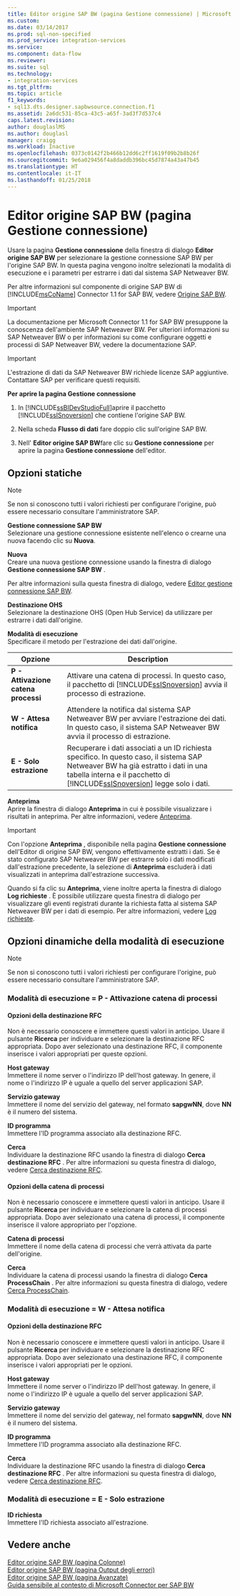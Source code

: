```yaml
---
title: Editor origine SAP BW (pagina Gestione connessione) | Microsoft Docs
ms.custom: 
ms.date: 03/14/2017
ms.prod: sql-non-specified
ms.prod_service: integration-services
ms.service: 
ms.component: data-flow
ms.reviewer: 
ms.suite: sql
ms.technology:
- integration-services
ms.tgt_pltfrm: 
ms.topic: article
f1_keywords:
- sql13.dts.designer.sapbwsource.connection.f1
ms.assetid: 2a6dc531-85ca-43c5-a65f-3ad3f7d537c4
caps.latest.revision: 
author: douglaslMS
ms.author: douglasl
manager: craigg
ms.workload: Inactive
ms.openlocfilehash: 0373c0142f2b466b12dd6c2ff1619f09b2b8b26f
ms.sourcegitcommit: 9e6a029456f4a8daddb396bc45d7874a43a47b45
ms.translationtype: HT
ms.contentlocale: it-IT
ms.lasthandoff: 01/25/2018
---
```

# <a name="sap-bw-source-editor-connection-manager-page"></a>Editor origine SAP BW (pagina Gestione connessione)
  Usare la pagina **Gestione connessione** della finestra di dialogo **Editor origine SAP BW** per selezionare la gestione connessione SAP BW per l'origine SAP BW. In questa pagina vengono inoltre selezionati la modalità di esecuzione e i parametri per estrarre i dati dal sistema SAP Netweaver BW.  
  
 Per altre informazioni sul componente di origine SAP BW di [!INCLUDE[msCoName](../../includes/msconame-md.md)] Connector 1.1 for SAP BW, vedere [Origine SAP BW](../../integration-services/data-flow/sap-bw-source.md).  
  
> [!IMPORTANT]  
>  La documentazione per Microsoft Connector 1.1 for SAP BW presuppone la conoscenza dell'ambiente SAP Netweaver BW. Per ulteriori informazioni su SAP Netweaver BW o per informazioni su come configurare oggetti e processi di SAP Netweaver BW, vedere la documentazione SAP.  
  
> [!IMPORTANT]  
>  L'estrazione di dati da SAP Netweaver BW richiede licenze SAP aggiuntive. Contattare SAP per verificare questi requisiti.  
  
 **Per aprire la pagina Gestione connessione**  
  
1.  In [!INCLUDE[ssBIDevStudioFull](../../includes/ssbidevstudiofull-md.md)]aprire il pacchetto [!INCLUDE[ssISnoversion](../../includes/ssisnoversion-md.md)] che contiene l'origine SAP BW.  
  
2.  Nella scheda **Flusso di dati** fare doppio clic sull'origine SAP BW.  
  
3.  Nell' **Editor origine SAP BW**fare clic su **Gestione connessione** per aprire la pagina **Gestione connessione** dell'editor.  
  
## <a name="static-options"></a>Opzioni statiche  
  
> [!NOTE]  
>  Se non si conoscono tutti i valori richiesti per configurare l'origine, può essere necessario consultare l'amministratore SAP.  
  
 **Gestione connessione SAP BW**  
 Selezionare una gestione connessione esistente nell'elenco o crearne una nuova facendo clic su **Nuova**.  
  
 **Nuova**  
 Creare una nuova gestione connessione usando la finestra di dialogo **Gestione connessione SAP BW** .  
  
 Per altre informazioni sulla questa finestra di dialogo, vedere [Editor gestione connessione SAP BW](../../integration-services/connection-manager/sap-bw-connection-manager-editor.md).  
  
 **Destinazione OHS**  
 Selezionare la destinazione OHS (Open Hub Service) da utilizzare per estrarre i dati dall'origine.  
  
 **Modalità di esecuzione**  
 Specificare il metodo per l'estrazione dei dati dall'origine.  
  
|Opzione|Description|  
|------------|-----------------|  
|**P - Attivazione catena processi**|Attivare una catena di processi. In questo caso, il pacchetto di [!INCLUDE[ssISnoversion](../../includes/ssisnoversion-md.md)] avvia il processo di estrazione.|  
|**W - Attesa notifica**|Attendere la notifica dal sistema SAP Netweaver BW per avviare l'estrazione dei dati. In questo caso, il sistema SAP Netweaver BW avvia il processo di estrazione.|  
|**E - Solo estrazione**|Recuperare i dati associati a un ID richiesta specifico. In questo caso, il sistema SAP Netweaver BW ha già estratto i dati in una tabella interna e il pacchetto di [!INCLUDE[ssISnoversion](../../includes/ssisnoversion-md.md)] legge solo i dati.|  
  
 **Anteprima**  
 Aprire la finestra di dialogo **Anteprima** in cui è possibile visualizzare i risultati in anteprima. Per altre informazioni, vedere [Anteprima](../../integration-services/data-flow/preview.md).  
  
> [!IMPORTANT]  
>  Con l'opzione **Anteprima** , disponibile nella pagina **Gestione connessione** dell'Editor di origine SAP BW, vengono effettivamente estratti i dati. Se è stato configurato SAP Netweaver BW per estrarre solo i dati modificati dall'estrazione precedente, la selezione di **Anteprima** escluderà i dati visualizzati in anteprima dall'estrazione successiva.  
  
 Quando si fa clic su **Anteprima**, viene inoltre aperta la finestra di dialogo **Log richieste** . È possibile utilizzare questa finestra di dialogo per visualizzare gli eventi registrati durante la richiesta fatta al sistema SAP Netweaver BW per i dati di esempio. Per altre informazioni, vedere [Log richieste](../../integration-services/data-flow/request-log.md).  
  
## <a name="execution-mode-dynamic-options"></a>Opzioni dinamiche della modalità di esecuzione  
  
> [!NOTE]  
>  Se non si conoscono tutti i valori richiesti per configurare l'origine, può essere necessario consultare l'amministratore SAP.  
  
### <a name="execution-mode--p---trigger-process-chain"></a>Modalità di esecuzione = P - Attivazione catena di processi  
  
#### <a name="rfc-destination-options"></a>Opzioni della destinazione RFC  
 Non è necessario conoscere e immettere questi valori in anticipo. Usare il pulsante **Ricerca** per individuare e selezionare la destinazione RFC appropriata. Dopo aver selezionato una destinazione RFC, il componente inserisce i valori appropriati per queste opzioni.  
  
 **Host gateway**  
 Immettere il nome server o l'indirizzo IP dell'host gateway. In genere, il nome o l'indirizzo IP è uguale a quello del server applicazioni SAP.  
  
 **Servizio gateway**  
 Immettere il nome del servizio del gateway, nel formato **sapgwNN**, dove **NN** è il numero del sistema.  
  
 **ID programma**  
 Immettere l'ID programma associato alla destinazione RFC.  
  
 **Cerca**  
 Individuare la destinazione RFC usando la finestra di dialogo **Cerca destinazione RFC** . Per altre informazioni su questa finestra di dialogo, vedere [Cerca destinazione RFC](../../integration-services/data-flow/look-up-rfc-destination.md).  
  
#### <a name="process-chain-options"></a>Opzioni della catena di processi  
 Non è necessario conoscere e immettere questi valori in anticipo. Usare il pulsante **Ricerca** per individuare e selezionare la catena di processi appropriata. Dopo aver selezionato una catena di processi, il componente inserisce il valore appropriato per l'opzione.  
  
 **Catena di processi**  
 Immettere il nome della catena di processi che verrà attivata da parte dell'origine.  
  
 **Cerca**  
 Individuare la catena di processi usando la finestra di dialogo **Cerca ProcessChain** . Per altre informazioni su questa finestra di dialogo, vedere [Cerca ProcessChain](../../integration-services/data-flow/look-up-process-chain.md).  
  
### <a name="execution-mode--w---wait-for-notify"></a>Modalità di esecuzione = W - Attesa notifica  
  
#### <a name="rfc-destination-options"></a>Opzioni della destinazione RFC  
 Non è necessario conoscere e immettere questi valori in anticipo. Usare il pulsante **Ricerca** per individuare e selezionare la destinazione RFC appropriata. Dopo aver selezionato una destinazione RFC, il componente inserisce i valori appropriati per le opzioni.  
  
 **Host gateway**  
 Immettere il nome server o l'indirizzo IP dell'host gateway. In genere, il nome o l'indirizzo IP è uguale a quello del server applicazioni SAP.  
  
 **Servizio gateway**  
 Immettere il nome del servizio del gateway, nel formato **sapgwNN**, dove **NN** è il numero del sistema.  
  
 **ID programma**  
 Immettere l'ID programma associato alla destinazione RFC.  
  
 **Cerca**  
 Individuare la destinazione RFC usando la finestra di dialogo **Cerca destinazione RFC** . Per altre informazioni su questa finestra di dialogo, vedere [Cerca destinazione RFC](../../integration-services/data-flow/look-up-rfc-destination.md).  
  
### <a name="execution-mode--e---extract-only"></a>Modalità di esecuzione = E - Solo estrazione  
 **ID richiesta**  
 Immettere l'ID richiesta associato all'estrazione.  
  
## <a name="see-also"></a>Vedere anche  
 [Editor origine SAP BW &#40;pagina Colonne&#41;](../../integration-services/data-flow/sap-bw-source-editor-columns-page.md)   
 [Editor origine SAP BW &#40;pagina Output degli errori&#41;](../../integration-services/data-flow/sap-bw-source-editor-error-output-page.md)   
 [Editor origine SAP BW &#40;pagina Avanzate&#41;](../../integration-services/data-flow/sap-bw-source-editor-advanced-page.md)   
 [Guida sensibile al contesto di Microsoft Connector per SAP BW](../../integration-services/microsoft-connector-for-sap-bw-f1-help.md)  
  
  
